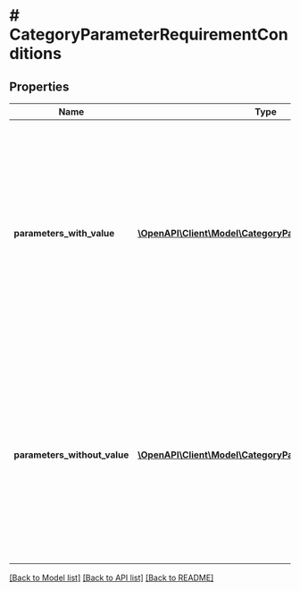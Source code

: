 # # CategoryParameterRequirementConditions

## Properties

Name | Type | Description | Notes
------------ | ------------- | ------------- | -------------
**parameters_with_value** | [**\OpenAPI\Client\Model\CategoryParameterWithValue[]**](CategoryParameterWithValue.md) | Condition type which requires this parameter only if each of the given other parameters has filled in one of the respective given value ids in an offer or product. Empty if no condition of this type is present. |
**parameters_without_value** | [**\OpenAPI\Client\Model\CategoryParameterWithoutValue[]**](CategoryParameterWithoutValue.md) | Condition type which requires this parameter only if each of the given other parameters has filled neither a value nor a value id in an offer or product. Empty if no condition of this type is present. |

[[Back to Model list]](../../README.md#models) [[Back to API list]](../../README.md#endpoints) [[Back to README]](../../README.md)
